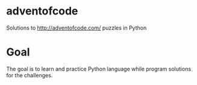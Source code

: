 # adventofcode
Solutions to http://adventofcode.com/ puzzles in Python

# Goal
The goal is to learn and practice Python language while program solutions for the challenges.
